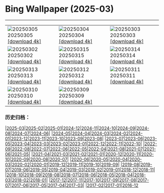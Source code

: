 # Bing Wallpaper (2025-03)
**************

<table><tr><td><img src="https://www.bing.com/th?id=OHR.MardiGrasJackson_PT-BR0441776263_1920x1080.jpg" alt="20250305"> 20250305 <a href="https://www.bing.com/th?id=OHR.MardiGrasJackson_PT-BR0441776263_UHD.jpg">[download 4k]</a></td><td><img src="https://www.bing.com/th?id=OHR.Carnaval2024_PT-BR2466690213_1920x1080.jpg" alt="20250304"> 20250304 <a href="https://www.bing.com/th?id=OHR.Carnaval2024_PT-BR2466690213_UHD.jpg">[download 4k]</a></td><td><img src="https://www.bing.com/th?id=OHR.EucalyptusForest_PT-BR0170958199_1920x1080.jpg" alt="20250303"> 20250303 <a href="https://www.bing.com/th?id=OHR.EucalyptusForest_PT-BR0170958199_UHD.jpg">[download 4k]</a></td></tr><tr><td><img src="https://www.bing.com/th?id=OHR.MaligneLakeJasper_PT-BR9833593341_1920x1080.jpg" alt="20250302"> 20250302 <a href="https://www.bing.com/th?id=OHR.MaligneLakeJasper_PT-BR9833593341_UHD.jpg">[download 4k]</a></td><td><img src="https://www.bing.com/th?id=OHR.ForumRomanum_PT-BR5979154220_1920x1080.jpg" alt="20250315"> 20250315 <a href="https://www.bing.com/th?id=OHR.ForumRomanum_PT-BR5979154220_UHD.jpg">[download 4k]</a></td><td><img src="https://www.bing.com/th?id=OHR.BasqueDolmen_PT-BR6370690979_1920x1080.jpg" alt="20250314"> 20250314 <a href="https://www.bing.com/th?id=OHR.BasqueDolmen_PT-BR6370690979_UHD.jpg">[download 4k]</a></td></tr><tr><td><img src="https://www.bing.com/th?id=OHR.HoliColors_PT-BR8231295539_1920x1080.jpg" alt="20250313"> 20250313 <a href="https://www.bing.com/th?id=OHR.HoliColors_PT-BR8231295539_UHD.jpg">[download 4k]</a></td><td><img src="https://www.bing.com/th?id=OHR.ChateauLoire_PT-BR8314992777_1920x1080.jpg" alt="20250312"> 20250312 <a href="https://www.bing.com/th?id=OHR.ChateauLoire_PT-BR8314992777_UHD.jpg">[download 4k]</a></td><td><img src="https://www.bing.com/th?id=OHR.NusaPenida_PT-BR7092841551_1920x1080.jpg" alt="20250311"> 20250311 <a href="https://www.bing.com/th?id=OHR.NusaPenida_PT-BR7092841551_UHD.jpg">[download 4k]</a></td></tr><tr><td><img src="https://www.bing.com/th?id=OHR.AndorinhaodeCascata_PT-BR6572671128_1920x1080.jpg" alt="20250310"> 20250310 <a href="https://www.bing.com/th?id=OHR.AndorinhaodeCascata_PT-BR6572671128_UHD.jpg">[download 4k]</a></td><td><img src="https://www.bing.com/th?id=OHR.ItalyClock_PT-BR6894860611_1920x1080.jpg" alt="20250309"> 20250309 <a href="https://www.bing.com/th?id=OHR.ItalyClock_PT-BR6894860611_UHD.jpg">[download 4k]</a></td><td></td></tr></table>

### 历史归档：

|[2025-03](/2025-03.md)|[2025-02](/../2025-02/2025-02.md)|[2025-01](/../2025-01/2025-01.md)|[2024-12](/../2024-12/2024-12.md)|[2024-11](/../2024-11/2024-11.md)|[2024-10](/../2024-10/2024-10.md)|[2024-09](/../2024-09/2024-09.md)|[2024-08](/../2024-08/2024-08.md)|[2024-07](/../2024-07/2024-07.md)|[2024-06](/../2024-06/2024-06.md)|
|[2024-05](/../2024-05/2024-05.md)|[2024-04](/../2024-04/2024-04.md)|[2024-03](/../2024-03/2024-03.md)|[2024-02](/../2024-02/2024-02.md)|[2024-01](/../2024-01/2024-01.md)|[2023-12](/../2023-12/2023-12.md)|[2023-11](/../2023-11/2023-11.md)|[2023-10](/../2023-10/2023-10.md)|[2023-09](/../2023-09/2023-09.md)|[2023-08](/../2023-08/2023-08.md)|
|[2023-07](/../2023-07/2023-07.md)|[2023-06](/../2023-06/2023-06.md)|[2023-05](/../2023-05/2023-05.md)|[2023-04](/../2023-04/2023-04.md)|[2023-03](/../2023-03/2023-03.md)|[2023-02](/../2023-02/2023-02.md)|[2023-01](/../2023-01/2023-01.md)|[2022-12](/../2022-12/2022-12.md)|[2022-11](/../2022-11/2022-11.md)|[2022-10](/../2022-10/2022-10.md)|
|[2022-09](/../2022-09/2022-09.md)|[2022-08](/../2022-08/2022-08.md)|[2022-07](/../2022-07/2022-07.md)|[2022-06](/../2022-06/2022-06.md)|[2022-05](/../2022-05/2022-05.md)|[2022-04](/../2022-04/2022-04.md)|[2021-08](/../2021-08/2021-08.md)|[2021-07](/../2021-07/2021-07.md)|[2021-06](/../2021-06/2021-06.md)|[2021-05](/../2021-05/2021-05.md)|
|[2021-04](/../2021-04/2021-04.md)|[2021-03](/../2021-03/2021-03.md)|[2021-02](/../2021-02/2021-02.md)|[2021-01](/../2021-01/2021-01.md)|[2020-12](/../2020-12/2020-12.md)|[2020-11](/../2020-11/2020-11.md)|[2020-10](/../2020-10/2020-10.md)|[2020-09](/../2020-09/2020-09.md)|[2020-08](/../2020-08/2020-08.md)|[2020-07](/../2020-07/2020-07.md)|
|[2020-06](/../2020-06/2020-06.md)|[2020-05](/../2020-05/2020-05.md)|[2020-04](/../2020-04/2020-04.md)|[2020-03](/../2020-03/2020-03.md)|[2020-02](/../2020-02/2020-02.md)|[2020-01](/../2020-01/2020-01.md)|[2019-12](/../2019-12/2019-12.md)|[2019-11](/../2019-11/2019-11.md)|[2019-10](/../2019-10/2019-10.md)|[2019-09](/../2019-09/2019-09.md)|
|[2019-08](/../2019-08/2019-08.md)|[2019-07](/../2019-07/2019-07.md)|[2019-06](/../2019-06/2019-06.md)|[2019-05](/../2019-05/2019-05.md)|[2019-04](/../2019-04/2019-04.md)|[2019-03](/../2019-03/2019-03.md)|[2019-02](/../2019-02/2019-02.md)|[2019-01](/../2019-01/2019-01.md)|[2018-12](/../2018-12/2018-12.md)|[2018-11](/../2018-11/2018-11.md)|
|[2018-10](/../2018-10/2018-10.md)|[2018-09](/../2018-09/2018-09.md)|[2018-08](/../2018-08/2018-08.md)|[2018-07](/../2018-07/2018-07.md)|[2018-06](/../2018-06/2018-06.md)|[2018-05](/../2018-05/2018-05.md)|[2018-04](/../2018-04/2018-04.md)|[2018-03](/../2018-03/2018-03.md)|[2018-02](/../2018-02/2018-02.md)|[2018-01](/../2018-01/2018-01.md)|
|[2017-12](/../2017-12/2017-12.md)|[2017-11](/../2017-11/2017-11.md)|[2017-10](/../2017-10/2017-10.md)|[2017-09](/../2017-09/2017-09.md)|[2017-08](/../2017-08/2017-08.md)|[2017-07](/../2017-07/2017-07.md)|[2017-06](/../2017-06/2017-06.md)|[2017-05](/../2017-05/2017-05.md)|[2017-04](/../2017-04/2017-04.md)|[2017-03](/../2017-03/2017-03.md)|
|[2017-02](/../2017-02/2017-02.md)|[2017-01](/../2017-01/2017-01.md)|[2016-12](/../2016-12/2016-12.md)